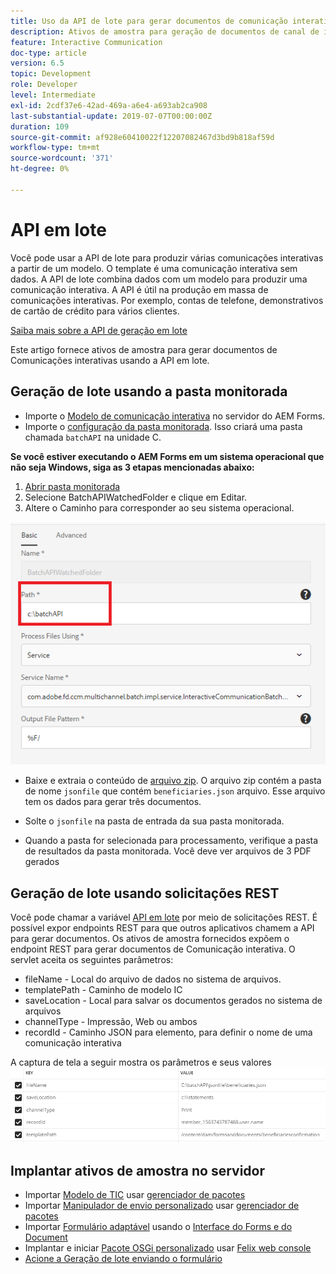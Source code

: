 ```yaml
---
title: Uso da API de lote para gerar documentos de comunicação interativa
description: Ativos de amostra para geração de documentos de canal de impressão usando a API em lote
feature: Interactive Communication
doc-type: article
version: 6.5
topic: Development
role: Developer
level: Intermediate
exl-id: 2cdf37e6-42ad-469a-a6e4-a693ab2ca908
last-substantial-update: 2019-07-07T00:00:00Z
duration: 109
source-git-commit: af928e60410022f12207082467d3bd9b818af59d
workflow-type: tm+mt
source-wordcount: '371'
ht-degree: 0%

---
```


# API em lote

Você pode usar a API de lote para produzir várias comunicações interativas a partir de um modelo. O template é uma comunicação interativa sem dados. A API de lote combina dados com um modelo para produzir uma comunicação interativa. A API é útil na produção em massa de comunicações interativas. Por exemplo, contas de telefone, demonstrativos de cartão de crédito para vários clientes.

[Saiba mais sobre a API de geração em lote](https://experienceleague.adobe.com/docs/experience-manager-65/forms/interactive-communications/generate-multiple-interactive-communication-using-batch-api.html)

Este artigo fornece ativos de amostra para gerar documentos de Comunicações interativas usando a API em lote.

## Geração de lote usando a pasta monitorada

* Importe o [Modelo de comunicação interativa](assets/Beneficiaries-confirmation.zip) no servidor do AEM Forms.
* Importe o [configuração da pasta monitorada](assets/batch-generation-api.zip). Isso criará uma pasta chamada `batchAPI` na unidade C.

**Se você estiver executando o AEM Forms em um sistema operacional que não seja Windows, siga as 3 etapas mencionadas abaixo:**

1. [Abrir pasta monitorada](http://localhost:4502/libs/fd/core/WatchfolderUI/content/UI.html)
2. Selecione BatchAPIWatchedFolder e clique em Editar.
3. Altere o Caminho para corresponder ao seu sistema operacional.

![caminho](assets/watched-folder-batch-api-basic.PNG)

* Baixe e extraia o conteúdo de [arquivo zip](assets/jsonfile.zip). O arquivo zip contém a pasta de nome `jsonfile` que contém `beneficiaries.json` arquivo. Esse arquivo tem os dados para gerar três documentos.

* Solte o `jsonfile` na pasta de entrada da sua pasta monitorada.
* Quando a pasta for selecionada para processamento, verifique a pasta de resultados da pasta monitorada. Você deve ver arquivos de 3 PDF gerados

## Geração de lote usando solicitações REST

Você pode chamar a variável [API em lote](https://helpx.adobe.com/experience-manager/6-5/forms/javadocs/index.html) por meio de solicitações REST. É possível expor endpoints REST para que outros aplicativos chamem a API para gerar documentos.
Os ativos de amostra fornecidos expõem o endpoint REST para gerar documentos de Comunicação interativa. O servlet aceita os seguintes parâmetros:

* fileName - Local do arquivo de dados no sistema de arquivos.
* templatePath - Caminho de modelo IC
* saveLocation - Local para salvar os documentos gerados no sistema de arquivos
* channelType - Impressão, Web ou ambos
* recordId - Caminho JSON para elemento, para definir o nome de uma comunicação interativa

A captura de tela a seguir mostra os parâmetros e seus valores
![solicitação de exemplo](assets/generate-ic-batch-servlet.PNG)

## Implantar ativos de amostra no servidor

* Importar [Modelo de TIC](assets/ICTemplate.zip) usar [gerenciador de pacotes](http://localhost:4502/crx/packmgr/index.jsp)
* Importar [Manipulador de envio personalizado](assets/BatchAPICustomSubmit.zip) usar [gerenciador de pacotes](http://localhost:4502/crx/packmgr/index.jsp)
* Importar [Formulário adaptável](assets/BatchGenerationAPIAF.zip) usando o [Interface do Forms e do Document](http://localhost:4502/aem/forms.html/content/dam/formsanddocuments)
* Implantar e iniciar [Pacote OSGi personalizado](assets/batchgenerationapi.batchgenerationapi.core-1.0-SNAPSHOT.jar) usar [Felix web console](http://localhost:4502/system/console/bundles)
* [Acione a Geração de lote enviando o formulário](http://localhost:4502/content/dam/formsanddocuments/batchgenerationapi/jcr:content?wcmmode=disabled)
